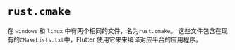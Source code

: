 # `rust.cmake`

在 `windows` 和 `linux` 中有两个相同的文件，名为`rust.cmake`。
这些文件包含在现有的`CMakeLists.txt`中，Flutter 使用它来来编译对应平台的应用程序。

